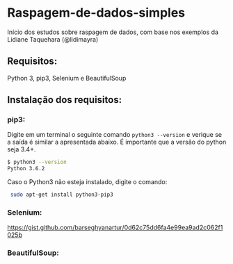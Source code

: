 # Raspagem-de-dados-simples
Início dos estudos sobre raspagem de dados, com base nos exemplos da Lidiane Taquehara (@lidimayra)

## Requisitos:

Python 3, pip3, Selenium e BeautifulSoup

## Instalação dos requisitos:

### pip3:

Digite em um terminal o seguinte comando `python3 --version` e verique se a saída é similar a apresentada abaixo.
É importante que a versão do python seja 3.4+.

```bash
$ python3 --version
Python 3.6.2
```
Caso o Python3 não esteja instalado, digite o comando:

 ```bash
  sudo apt-get install python3-pip3
```
### Selenium:
  https://gist.github.com/barseghyanartur/0d62c75dd6fa4e99ea9ad2c062f1025b
  
### BeautifulSoup:
  
